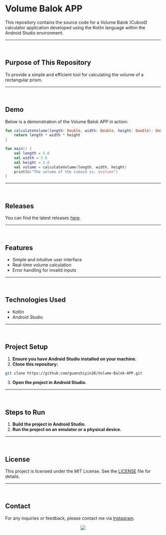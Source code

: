 # Volume Balok APP

This repository contains the source code for a Volume Balok (Cuboid) calculator application developed using the Kotlin language within the Android Studio environment.

<hr><br>

## Purpose of This Repository

To provide a simple and efficient tool for calculating the volume of a rectangular prism.

<hr><br>

## Demo

Below is a demonstration of the Volume Balok APP in action:

```kotlin
fun calculateVolume(length: Double, width: Double, height: Double): Double {
    return length * width * height
}

fun main() {
    val length = 5.0
    val width = 3.0
    val height = 2.0
    val volume = calculateVolume(length, width, height)
    println("The volume of the cuboid is: $volume")
}
```

<hr><br>

## Releases

You can find the latest releases [here](https://github.com/guanshiyin28/Volume-Balok-APP/releases).

<hr><br>

## Features

- Simple and intuitive user interface
- Real-time volume calculation
- Error handling for invalid inputs

<hr><br>

## Technologies Used

- Kotlin
- Android Studio

<hr><br>

## Project Setup

1. **Ensure you have Android Studio installed on your machine.**
2. **Clone this repository:**

```bash
git clone https://github.com/guanshiyin28/Volume-Balok-APP.git
```

3. **Open the project in Android Studio.**

<hr><br>

## Steps to Run

1. **Build the project in Android Studio.**
2. **Run the project on an emulator or a physical device.**

<hr><br>

## License

This project is licensed under the MIT License. See the [LICENSE](LICENSE) file for details.

<hr><br>

## Contact

For any inquiries or feedback, please contact me via [Instagram](https://www.instagram.com/guanshiyin_/).

<div align="center">
  <a href="https://www.instagram.com/guanshiyin_/">
  <img src="https://capsule-render.vercel.app/api?type=waving&height=200&color=100:FF0000,20:F0F0F0&section=footer&reversal=false&textBg=false&fontAlignY=50&descAlign=48&descAlignY=59"/>
</a>
</div>

